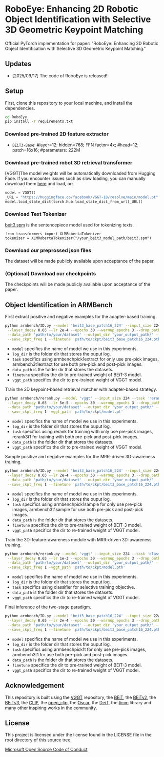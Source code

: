 # RoboEye: Enhancing 2D Robotic Object Identification with Selective 3D Geometric Keypoint Matching

Official PyTorch implementation for paper:   "RoboEye: Enhancing 2D Robotic Object Identification with Selective 3D Geometric Keypoint Matching."

## Updates
- [2025/09/17] The code of RoboEye is released!

## Setup

First, clone this repository to your local machine, and install the dependencies.
```bash
cd RoboEye
pip install -r requirements.txt
```

### Download pre-trained 2D feature extractor

   - [`BEiT3-Base`](https://conversationhub.blob.core.windows.net/beit-share-public/beit3/pretraining/beit3_base_patch16_224.pth?sv=2021-10-04&st=2023-06-08T11%3A16%3A02Z&se=2033-06-09T11%3A16%3A00Z&sr=c&sp=r&sig=N4pfCVmSeq4L4tS8QbrFVsX6f6q844eft8xSuXdxU48%3D): #layer=12; hidden=768; FFN factor=4x; #head=12; patch=16x16; #parameters: 222M

### Download pre-trained robot 3D retrieval transformer

[VGGT]The model weights will be automatically downloaded from Hugging Face. If you encounter issues such as slow loading, you can manually download them [here](https://huggingface.co/facebook/VGGT-1B/blob/main/model.pt) and load, or:

```python
model = VGGT()
_URL = "https://huggingface.co/facebook/VGGT-1B/resolve/main/model.pt"
model.load_state_dict(torch.hub.load_state_dict_from_url(_URL))
```


### Download Text Tokenizer

[beit3.spm](https://conversationhub.blob.core.windows.net/beit-share-public/beit3/sentencepiece/beit3.spm) is the sentencepiece model used for tokenizing texts.
```
from transformers import XLMRobertaTokenizer
tokenizer = XLMRobertaTokenizer("/your_beit3_model_path/beit3.spm")
```

### Download our preprossed json files

The dataset will be made publicly available upon acceptance of the paper.

### (Optional) Download our checkpoints

The checkpoints will be made publicly available upon acceptance of the paper.

## Object Identification in ARMBench
First extract positive and negative examples for the adapter-based training.
```bash
python armbench/ID.py --model 'beit3_base_patch16_224' --input_size 224 --task 'armbenchpick1extract' --batch_size 128 \
 --layer_decay 0.65 --lr 2e-4 --epochs 30 --warmup_epochs 3 --drop_path 0.2 --sentencepiece_model 'beit3.spm' \
 --data_path 'path/to/your/dataset' --output_dir 'your_output_path/' --log_dir '/your_log_path/' --weight_decay 0.05  \
 --save_ckpt_freq 1 --finetune 'path/to/ckpt/beit3_base_patch16_224.pth' -vggt_path 'path/to/ckpt/model.pt' --eval
```
- `model` specifics the name of model we use in this experiments. 
- `log_dir` is the folder dir that stores the ouput log.
- `task`  specifics using armbenchpick1extract for only use pre-pick images, armbench3t1extract for use both pre-pick and post-pick images. 
- `data_path` is the folder dir that stores the datasets.
- `finetune` specifics the dir to pre-trained weight of BEiT-3 model.
- `vggt_path` specifics the dir to pre-trained weight of VGGT model.


Train the 3D keypoint-based retrieval matcher with adapter-based strategy.
```bash
python armbench/rerank.py --model 'vggt' --input_size 224 --task 'rerank' --batch_size 128 \
 --layer_decay 0.65 --lr 5e-5 --epochs 30 --warmup_epochs 3 --drop_path 0.2 --sentencepiece_model 'beit3.spm' \
 --data_path 'path/to/your/dataset' --output_dir 'your_output_path/' --log_dir '/your_log_path/' --weight_decay 0.05  \
 --save_ckpt_freq 1 -vggt_path 'path/to/ckpt/model.pt'
```
- `model` specifics the name of model we use in this experiments. 
- `log_dir` is the folder dir that stores the ouput log.
- `task`  specifics using rerank for training with only use pre-pick images, rerank3t1 for training with both pre-pick and post-pick images.
- `data_path` is the folder dir that stores the datasets.
- `vggt_path` specifics the dir to pre-trained weight of VGGT model.


Sample positive and negative examples for the MRR-driven 3D-awareness training.
```bash
python armbench/ID.py --model 'beit3_base_patch16_224' --input_size 224 --task 'armbenchpick1sample' --batch_size 128 \
 --layer_decay 0.65 --lr 2e-4 --epochs 30 --warmup_epochs 3 --drop_path 0.2 --sentencepiece_model 'beit3.spm' \
 --data_path 'path/to/your/dataset' --output_dir 'your_output_path/' --log_dir '/your_log_path/' --weight_decay 0.05  \
 --save_ckpt_freq 1 --finetune 'path/to/ckpt/beit3_base_patch16_224.pth' -vggt_path 'path/to/ckpt/model.pth' --eval
```
- `model` specifics the name of model we use in this experiments. 
- `log_dir` is the folder dir that stores the ouput log.
- `task`  specifics using armbenchpick1sample for only use pre-pick images, armbench3t1sample for use both pre-pick and post-pick images. 
- `data_path` is the folder dir that stores the datasets.
- `finetune` specifics the dir to pre-trained weight of BEiT-3 model.
- `vggt_path` specifics the dir to re-trained weight of VGGT model.


Train the 3D-feature-awareness module with MRR-driven 3D-awareness training.
```bash
python armbench/rerank.py --model 'vggt' --input_size 224 --task 'classifier' --batch_size 256 \
 --layer_decay 0.65 --lr 1e-3 --epochs 30 --warmup_epochs 3 --drop_path 0.2 --sentencepiece_model 'beit3.spm' \
 --data_path 'path/to/your/dataset' --output_dir 'your_output_path/' --log_dir '/your_log_path/' --weight_decay 0.05  \
 --save_ckpt_freq 1 -vggt_path 'path/to/ckpt/model.pth'
```
- `model` specifics the name of model we use in this experiments. 
- `log_dir` is the folder dir that stores the ouput log.
- `task`  specifics using classifier for selective training objective.
- `data_path` is the folder dir that stores the datasets.
- `vggt_path` specifics the dir to re-trained weight of VGGT model.


Final inference of the two-stage paradigm.
```bash
python armbench/ID.py --model 'beit3_base_patch16_224' --input_size 224 --task 'armbenchpick1' --batch_size 128 \
 --layer_decay 0.65 --lr 2e-4 --epochs 30 --warmup_epochs 3 --drop_path 0.2 --sentencepiece_model 'beit3.spm' \
 --data_path 'path/to/your/dataset' --output_dir 'your_output_path/' --log_dir '/your_log_path/' --weight_decay 0.05  \
 --save_ckpt_freq 1 --finetune 'path/to/ckpt/beit3_base_patch16_224.pth' -vggt_path 'path/to/ckpt/model.pth' --eval
```
- `model` specifics the name of model we use in this experiments. 
- `log_dir` is the folder dir that stores the ouput log.
- `task`  specifics using armbenchpick1t for only use pre-pick images, armbench3t1 for use both pre-pick and post-pick images.
- `data_path` is the folder dir that stores the datasets.
- `finetune` specifics the dir to pre-trained weight of BEiT-3 model.
- `vggt_path` specifics the dir to re-trained weight of VGGT model.



## Acknowledgement

This repository is built using the [VGGT](https://github.com/facebookresearch/vggt) repository, the [BEiT](https://github.com/microsoft/unilm/tree/master/beit), the [BEiTv2](https://github.com/microsoft/unilm/tree/master/beit2), the [BEiTv3](https://github.com/microsoft/unilm/tree/master/beit3), the [CLIP](https://github.com/openai/CLIP), the [open_clip](https://github.com/mlfoundations/open_clip), the [Oscar](https://github.com/microsoft/Oscar), the [DeiT](https://github.com/facebookresearch/deit), the [timm](https://github.com/rwightman/pytorch-image-models) library and many other inspiring works in the community.


## License
This project is licensed under the license found in the LICENSE file in the root directory of this source tree.

[Microsoft Open Source Code of Conduct](https://opensource.microsoft.com/codeofconduct)

